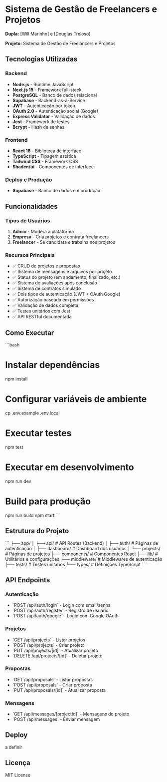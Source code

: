 # Sistema de Gestão de Freelancers e Projetos

**Dupla:** [Will Marinho] e [Douglas Treloso]

**Projeto:** Sistema de Gestão de Freelancers e Projetos

## Tecnologias Utilizadas

### Backend

- **Node.js** - Runtime JavaScript
- **Next.js 15** - Framework full-stack
- **PostgreSQL** - Banco de dados relacional
- **Supabase** - Backend-as-a-Service
- **JWT** - Autenticação por token
- **OAuth 2.0** - Autenticação social (Google)
- **Express Validator** - Validação de dados
- **Jest** - Framework de testes
- **Bcrypt** - Hash de senhas

### Frontend

- **React 18** - Biblioteca de interface
- **TypeScript** - Tipagem estática
- **Tailwind CSS** - Framework CSS
- **Shadcn/ui** - Componentes de interface

### Deploy e Produção

- **Supabase** - Banco de dados em produção

## Funcionalidades

### Tipos de Usuários

1. **Admin** - Modera a plataforma
2. **Empresa** - Cria projetos e contrata freelancers
3. **Freelancer** - Se candidata e trabalha nos projetos

### Recursos Principais

- ✅ CRUD de projetos e propostas
- ✅ Sistema de mensagens e arquivos por projeto
- ✅ Status do projeto (em andamento, finalizado, etc.)
- ✅ Sistema de avaliações após conclusão
- ✅ Sistema de contratos simulado
- ✅ Dois tipos de autenticação (JWT + OAuth Google)
- ✅ Autorização baseada em permissões
- ✅ Validação de dados completa
- ✅ Testes unitários com Jest
- ✅ API RESTful documentada

## Como Executar

\`\`\`bash

# Instalar dependências

npm install

# Configurar variáveis de ambiente

cp .env.example .env.local

# Executar testes

npm test

# Executar em desenvolvimento

npm run dev

# Build para produção

npm run build
npm start
\`\`\`

## Estrutura do Projeto

\`\`\`
├── app/
│ ├── api/ # API Routes (Backend)
│ ├── auth/ # Páginas de autenticação
│ ├── dashboard/ # Dashboard dos usuários
│ └── projects/ # Páginas de projetos
├── components/ # Componentes React
├── lib/ # Utilitários e configurações
├── middleware/ # Middlewares de autenticação
├── tests/ # Testes unitários
└── types/ # Definições TypeScript
\`\`\`

## API Endpoints

### Autenticação

- \`POST /api/auth/login\` - Login com email/senha
- \`POST /api/auth/register\` - Registro de usuário
- \`POST /api/auth/google\` - Login com Google OAuth

### Projetos

- \`GET /api/projects\` - Listar projetos
- \`POST /api/projects\` - Criar projeto
- \`PUT /api/projects/[id]\` - Atualizar projeto
- \`DELETE /api/projects/[id]\` - Deletar projeto

### Propostas

- \`GET /api/proposals\` - Listar propostas
- \`POST /api/proposals\` - Criar proposta
- \`PUT /api/proposals/[id]\` - Atualizar proposta

### Mensagens

- \`GET /api/messages/[projectId]\` - Mensagens do projeto
- \`POST /api/messages\` - Enviar mensagem

## Deploy

a definir

## Licença

MIT License
